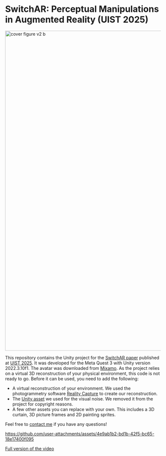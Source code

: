 # SwitchAR: Perceptual Manipulations in Augmented Reality (UIST 2025)

<img width="2078" height="1034" alt="cover figure v2 b" src="https://github.com/user-attachments/assets/57ce0ecc-0b21-4e2d-9389-05d1fb42063b" />

This repository contains the Unity project for the [SwitchAR paper](https://doi.org/10.1145/3746059.3747595) published at [UIST 2025](https://uist.acm.org/2025/).
It was developed for the Meta Quest 3 with Unity version 2022.3.10f1. The avatar was downloaded from [Mixamo](https://www.mixamo.com/#/).
As the project relies on a virtual 3D reconstruction of your physical environment, this code is not ready to go. Before it can be used, you need to add the following:
- A virtual reconstruction of your environment. We used the photogrammetry software [Reality Capture](https://www.realityscan.com/) to create our reconstruction.
- The [Unity asset](https://assetstore.unity.com/packages/vfx/shaders/fullscreen-camera-effects/old-movie-old-film-screen-effect-270021) we used for the visual noise. We removed it from the project for copyright reasons.
- A few other assets you can replace with your own. This includes a 3D curtain, 3D picture frames and 2D painting sprites.

Feel free to <a href="mailto:jonas.wombacher@tu-darmstadt.de">contact me</a> if you have any questions!

https://github.com/user-attachments/assets/4e9ab1b2-bd1b-42f5-bc65-18e17400f095

[Full version of the video](https://youtu.be/r11MMIqJUcc)
